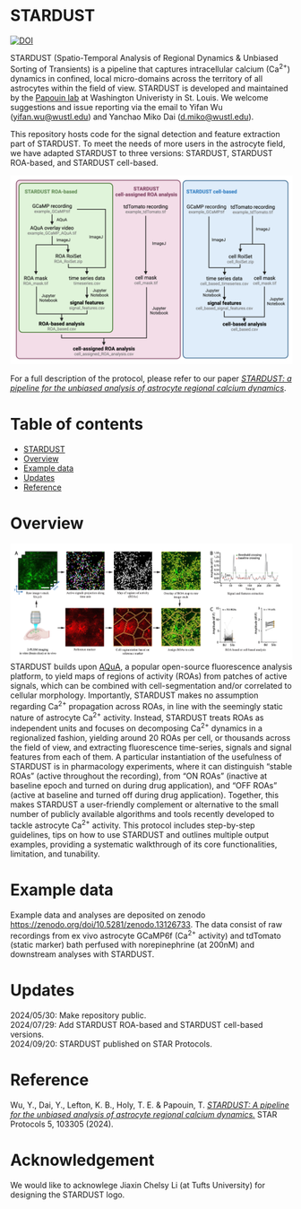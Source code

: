 # STARDUST
[![DOI](https://zenodo.org/badge/781623882.svg)](https://zenodo.org/doi/10.5281/zenodo.11398198)

STARDUST (Spatio-Temporal Analysis of Regional Dynamics &amp; Unbiased Sorting of Transients) is a pipeline that captures intracellular calcium (Ca<sup>2+</sup>) dynamics in confined, local micro-domains across the territory of all astrocytes within the field of view. STARDUST is developed and maintained by the [Papouin lab](https://sites.wustl.edu/papouinlab/) at Washington Univeristy in St. Louis. We welcome suggestions and issue reporting via the email to Yifan Wu (yifan.wu@wustl.edu) and Yanchao Miko Dai (d.miko@wustl.edu). 

This repository hosts code for the signal detection and feature extraction part of STARDUST. To meet the needs of more users in the astrocyte field, we have adapted STARDUST to three versions: STARDUST, STARDUST ROA-based, and STARDUST cell-based. 

![STARDUST flowchart](flowchart.png)

For a full description of the protocol, please refer to our paper [*STARDUST: a pipeline for the unbiased analysis of astrocyte regional calcium dynamics*](https://doi.org/10.1101/2024.04.04.588196). 

# Table of contents
- [STARDUST](#stardust)
- [Overview](#overview)
- [Example data](#exampledata)
- [Updates](#updates)
- [Reference](#reference)

# Overview
![STARDUST workflow](workflow.png)
STARDUST builds upon [AQuA](https://github.com/yu-lab-vt/AQuA/), a popular open-source fluorescence analysis platform, to yield maps of regions of activity (ROAs) from patches of active signals, which can be combined with cell-segmentation and/or correlated to cellular morphology. Importantly, STARDUST makes no assumption regarding Ca<sup>2+</sup> propagation across ROAs, in line with the seemingly static nature of astrocyte Ca<sup>2+</sup> activity. Instead, STARDUST treats ROAs as independent units and focuses on decomposing Ca<sup>2+</sup> dynamics in a regionalized fashion, yielding around 20 ROAs per cell, or thousands across the field of view, and extracting fluorescence time-series, signals and signal features from each of them. A particular instantiation of the usefulness of STARDUST is in pharmacology experiments, where it can distinguish “stable ROAs” (active throughout the recording), from “ON ROAs” (inactive at baseline epoch and turned on during drug application), and “OFF ROAs” (active at baseline and turned off during drug application). Together, this makes STARDUST a user-friendly complement or alternative to the small number of publicly available algorithms and tools recently developed to tackle astrocyte Ca<sup>2+</sup> activity. This protocol includes step-by-step guidelines, tips on how to use STARDUST and outlines multiple output examples, providing a systematic walkthrough of its core functionalities, limitation, and tunability.

# Example data <a name="exampledata"></a>
Example data and analyses are deposited on zenodo https://zenodo.org/doi/10.5281/zenodo.13126733. The data consist of raw recordings from ex vivo astrocyte GCaMP6f (Ca<sup>2+</sup> activity) and tdTomato (static marker) bath perfused with norepinephrine (at 200nM) and downstream analyses with STARDUST.

# Updates
2024/05/30: Make repository public.   
2024/07/29: Add STARDUST ROA-based and STARDUST cell-based versions.   
2024/09/20: STARDUST published on STAR Protocols. 

# Reference
Wu, Y., Dai, Y., Lefton, K. B., Holy, T. E. & Papouin, T. [*STARDUST: A pipeline for the unbiased analysis of astrocyte regional calcium dynamics.*](https://doi.org/10.1016/j.xpro.2024.103305) STAR Protocols 5, 103305 (2024).


# Acknowledgement
We would like to acknowlege Jiaxin Chelsy Li (at Tufts University) for designing the STARDUST logo. 